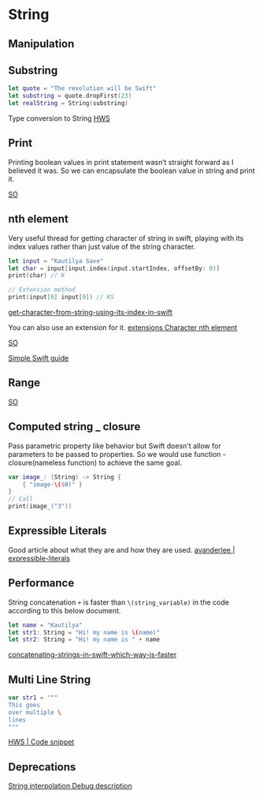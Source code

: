 # String

## Manipulation


## Substring

```swift
let quote = "The revolution will be Swift"
let substring = quote.dropFirst(23)
let realString = String(substring)
```

Type conversion to String [HWS](https://www.hackingwithswift.com/example-code/language/how-to-convert-a-substring-to-a-string)


## Print

Printing boolean values in print statement wasn’t straight forward as I believed it was.
So we can encapsulate the boolean value in string and print it.

[SO](https://stackoverflow.com/questions/28136555/display-the-value-of-bool-in-swift)


## nth element

Very useful thread for getting character of string in swift, playing with its index values rather than just value of the string character.

```swift
let input = "Kautilya Save"
let char = input[input.index(input.startIndex, offsetBy: 0)]
print(char) // K

// Extension method
print(input[0] input[9]) // KS
```
[get-character-from-string-using-its-index-in-swift](https://www.simpleswiftguide.com/get-character-from-string-using-its-index-in-swift/)

You can also use an extension for it. [extensions Character nth element](ios/lifecycle/extensions.md)

[SO](https://stackoverflow.com/questions/24092884/get-nth-character-of-a-string-in-swift-programming-language)

[Simple Swift guide](https://www.simpleswiftguide.com/get-character-from-string-using-its-index-in-swift/)


## Range

[SO](https://stackoverflow.com/questions/28182441/swift-how-to-get-substring-from-start-to-last-index-of-character)


## Computed string _ closure 

Pass parametric property like behavior but Swift doesn't allow for parameters to be passed to properties. So we would use function - closure(nameless function) to achieve the same goal.

```swift
var image_: (String) -> String {
	{ "image-\($0)" }
}
// Call
print(image_("3"))
```


## Expressible Literals

Good article about what they are and how they are used.
[avanderlee | expressible-literals](https://www.avanderlee.com/swift/expressible-literals/)

## Performance

String concatenation `+` is faster than `\(string_variable)` in the code according to this below document.

```swift
let name = "Kautilya"
let str1: String = "Hi! my name is \(name)"
let str2: String = "Hi! my name is " + name
```


[concatenating-strings-in-swift-which-way-is-faster](https://www.globalnerdy.com/2016/02/03/concatenating-strings-in-swift-which-way-is-faster/)


## Multi Line String

```swift
var str1 = """
This goes
over multiple \
lines
"""
```

[HWS | Code snippet](https://www.hackingwithswift.com/sixty/1/3/multi-line-strings) 
## Deprecations

[String interpolation Debug description](https://izziswift.com/how-to-solve-string-interpolation-produces-a-debug-description-for-an-optional-value-did-you-mean-to-make-this-explicit-in-xcode-8-3-beta/)
